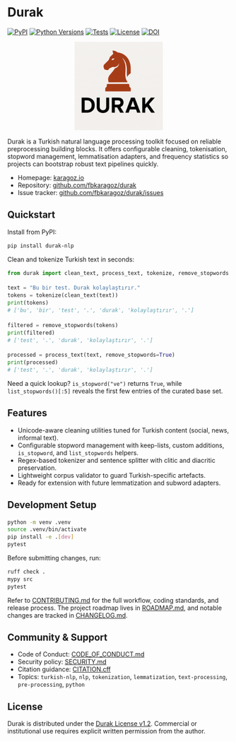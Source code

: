 # Durak

[![PyPI](https://img.shields.io/pypi/v/durak-nlp.svg)](https://pypi.org/project/durak-nlp/)
[![Python Versions](https://img.shields.io/pypi/pyversions/durak-nlp.svg)](https://pypi.org/project/durak-nlp/)
[![Tests](https://github.com/fbkaragoz/durak/actions/workflows/tests.yml/badge.svg)](https://github.com/fbkaragoz/durak/actions/workflows/tests.yml)
[![License](https://img.shields.io/badge/license-Durak%201.2-blue.svg)](LICENSE)
[![DOI](https://zenodo.org/badge/DOI/10.5281/zenodo.17477942.svg)](https://doi.org/10.5281/zenodo.17477942)

<p align="center">
  <img src="https://raw.githubusercontent.com/fbkaragoz/durak/main/docs/durak.svg" alt="Durak logo" width="200" />
</p>

Durak is a Turkish natural language processing toolkit focused on reliable preprocessing building blocks. It offers configurable cleaning, tokenisation, stopword management, lemmatisation adapters, and frequency statistics so projects can bootstrap robust text pipelines quickly.

- Homepage: [karagoz.io](https://karagoz.io)
- Repository: [github.com/fbkaragoz/durak](https://github.com/fbkaragoz/durak)
- Issue tracker: [github.com/fbkaragoz/durak/issues](https://github.com/fbkaragoz/durak/issues)

## Quickstart

Install from PyPI:

```bash
pip install durak-nlp
```

Clean and tokenize Turkish text in seconds:

```python
from durak import clean_text, process_text, tokenize, remove_stopwords

text = "Bu bir test. Durak kolaylaştırır."
tokens = tokenize(clean_text(text))
print(tokens)
# ['bu', 'bir', 'test', '.', 'durak', 'kolaylaştırır', '.']

filtered = remove_stopwords(tokens)
print(filtered)
# ['test', '.', 'durak', 'kolaylaştırır', '.']

processed = process_text(text, remove_stopwords=True)
print(processed)
# ['test', '.', 'durak', 'kolaylaştırır', '.']
```

Need a quick lookup? `is_stopword("ve")` returns `True`, while `list_stopwords()[:5]` reveals the first few entries of the curated base set.

## Features

- Unicode-aware cleaning utilities tuned for Turkish content (social, news, informal text).
- Configurable stopword management with keep-lists, custom additions, `is_stopword`, and `list_stopwords` helpers.
- Regex-based tokenizer and sentence splitter with clitic and diacritic preservation.
- Lightweight corpus validator to guard Turkish-specific artefacts.
- Ready for extension with future lemmatization and subword adapters.

## Development Setup

```bash
python -m venv .venv
source .venv/bin/activate
pip install -e .[dev]
pytest
```

Before submitting changes, run:

```bash
ruff check .
mypy src
pytest
```

Refer to [CONTRIBUTING.md](CONTRIBUTING.md) for the full workflow, coding standards, and release process. The project roadmap lives in [ROADMAP.md](ROADMAP.md), and notable changes are tracked in [CHANGELOG.md](CHANGELOG.md).

## Community & Support

- Code of Conduct: [CODE_OF_CONDUCT.md](CODE_OF_CONDUCT.md)
- Security policy: [SECURITY.md](SECURITY.md)
- Citation guidance: [CITATION.cff](CITATION.cff)
- Topics: `turkish-nlp`, `nlp`, `tokenization`, `lemmatization`, `text-processing`, `pre-processing`, `python`

## License

Durak is distributed under the [Durak License v1.2](LICENSE). Commercial or institutional use requires explicit written permission from the author.

